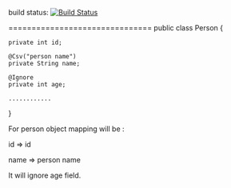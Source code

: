 build status: [![Build Status](https://travis-ci.org/greengerong/opencsv-utils.png?branch=master)](https://travis-ci.org/greengerong/opencsv-utils)

===============================
public class Person {

    private int id;

    @Csv("person name")
    private String name;

    @Ignore
    private int age;

    ............
 }

 For person object mapping will be :

 id  => id

 name => person name

 It will ignore age field.
